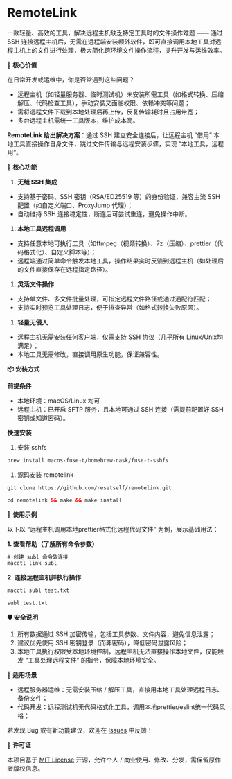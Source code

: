 
# RemoteLink

一款轻量、高效的工具，解决远程主机缺乏特定工具时的文件操作难题 —— 通过 SSH 连接远程主机后，无需在远程端安装额外软件，即可直接调用本地工具对远程主机上的文件进行处理，极大简化跨环境文件操作流程，提升开发与运维效率。

**🌟 核心价值**

在日常开发或运维中，你是否常遇到这些问题？

- 远程主机（如轻量服务器、临时测试机）未安装所需工具（如格式转换、压缩解压、代码检查工具），手动安装又面临权限、依赖冲突等问题；
- 需将远程文件下载到本地处理后再上传，反复传输耗时且占用带宽；
- 多台远程主机需统一工具版本，维护成本高。

**RemoteLink 给出解决方案**：通过 SSH 建立安全连接后，让远程主机 “借用” 本地工具直接操作自身文件，跳过文件传输与远程安装步骤，实现 “本地工具，远程用”。

**🚀 核心功能**

1. **无缝 SSH 集成**
- 支持基于密码、SSH 密钥（RSA/ED25519 等）的身份验证，兼容主流 SSH 配置（如自定义端口、ProxyJump 代理）；
- 自动维持 SSH 连接稳定性，断连后可尝试重连，避免操作中断。
1. **本地工具远程调用**
- 支持任意本地可执行工具（如ffmpeg（视频转换）、7z（压缩）、prettier（代码格式化）、自定义脚本等）；
- 远程端通过简单命令触发本地工具，操作结果实时反馈到远程主机（如处理后的文件直接保存在远程指定路径）。
1. **灵活文件操作**
- 支持单文件、多文件批量处理，可指定远程文件路径或通过通配符匹配；
- 支持实时预览工具处理日志，便于排查异常（如格式转换失败原因）。
1. **轻量无侵入**
- 远程主机无需安装任何客户端，仅需支持 SSH 协议（几乎所有 Linux/Unix均满足）；
- 本地工具无需修改，直接调用原生功能，保证兼容性。

**📦 安装方式**

**前提条件**

- 本地环境：macOS/Linux 均可
- 远程主机：已开启 SFTP 服务，且本地可通过 SSH 连接（需提前配置好 SSH 密钥或知道密码）。

**快速安装**

1. 安装 sshfs

```html
brew install macos-fuse-t/homebrew-cask/fuse-t-sshfs
```

1. 源码安装 remotelink

```html
git clone https://github.com/resetself/remotelink.git 

cd remotelink && make && make install
```

**📝 使用示例**

以下以 “远程主机调用本地prettier格式化远程代码文件” 为例，展示基础用法：

**1. 查看帮助（了解所有命令参数）**

```html
# 创建 subl 命令软连接
macctl link subl  
```

**2. 连接远程主机并执行操作**

```html
macctl subl test.txt

subl test.txt
```

**🛡️ 安全说明**

1. 所有数据通过 SSH 加密传输，包括工具参数、文件内容，避免信息泄露；
2. 建议优先使用 SSH 密钥登录（而非密码），降低密码泄露风险；
3. 本地工具执行权限受本地环境控制，远程主机无法直接操作本地文件，仅能触发 “工具处理远程文件” 的指令，保障本地环境安全。

**🎯 适用场景**

- 远程服务器运维：无需安装压缩 / 解压工具，直接用本地工具处理远程日志、备份文件；
- 代码开发：远程测试机无代码格式化工具，调用本地prettier/eslint统一代码风格；


若发现 Bug 或有新功能建议，欢迎在 [Issues](https://github.com/resetself/remotelink/issues) 中反馈！

**📄 许可证**

本项目基于 [MIT License](http:) 开源，允许个人 / 商业使用、修改、分发，需保留原作者版权信息。